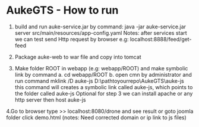 # AukeGTS - How to run

1. build and run auke-service.jar by command:  java -jar auke-service.jar server src/main/resources/app-config.yaml
Notes: after services start we can test send Http request by browser e.g: localhost:8888/feed/get-feed

2. Package auke-web to war file and copy into tomcat


3. Make folder ROOT in webapp (e.g: webapp/ROOT) and make symbolic link by command 
  a. cd webapp/ROOT
  b. open cmn by administrator and run command mklink /D auke-js D:\pathtoyourrepo\AukeGTS\auke-js
this command will creates a symbolic link called auke-js, which points to the folder called auke-js
Optional for step 3 we can install apache or any http server then host auke-js

4.Go to browser type >> localhost:8080/drone and see result or goto joomla folder click demo.html (notes: Need corrected domain or ip link to js files)
